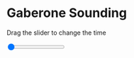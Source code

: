 <h1>Gaberone Sounding</h1>
<p>Drag the slider to change the time</p>

<div class="slidecontainer">
<input oninput='setImage(this)' class="slider" type="range" min="0" max="9" value="0" step="1" />
<img id='img'/>
</div>

<script>
var img = document.getElementById('img');
var img_array = ['/assets/images/skwt/skd_gaberone_wrfout_d01_2020-06-18_12:00:00.png',
'/assets/images/skwt/skd_gaberone_wrfout_d01_2020-06-18_18:00:00.png',
'/assets/images/skwt/skd_gaberone_wrfout_d01_2020-06-19_00:00:00.png',
'/assets/images/skwt/skd_gaberone_wrfout_d01_2020-06-19_06:00:00.png',
'/assets/images/skwt/skd_gaberone_wrfout_d01_2020-06-19_12:00:00.png',
'/assets/images/skwt/skd_gaberone_wrfout_d01_2020-06-19_18:00:00.png',
'/assets/images/skwt/skd_gaberone_wrfout_d01_2020-06-20_00:00:00.png',
'/assets/images/skwt/skd_gaberone_wrfout_d01_2020-06-20_06:00:00.png',
'/assets/images/skwt/skd_gaberone_wrfout_d01_2020-06-20_12:00:00.png',];
function setImage(obj)
{
        var value = obj.value;
        img.src = img_array[value];

}
</script>
